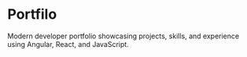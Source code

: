 # Portfilo
Modern developer portfolio  showcasing projects, skills, and experience using Angular, React, and JavaScript.
